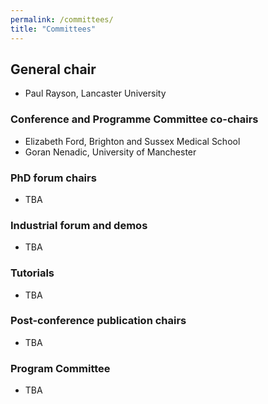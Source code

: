 ```yaml
---
permalink: /committees/
title: "Committees"
---
```


## General chair
- Paul Rayson, Lancaster University

### Conference and Programme Committee co-chairs
- Elizabeth Ford, Brighton and Sussex Medical School
- Goran Nenadic, University of Manchester

### PhD forum chairs
- TBA

### Industrial forum and demos
- TBA

### Tutorials
- TBA

### Post-conference publication chairs
- TBA

### Program Committee 
- TBA
